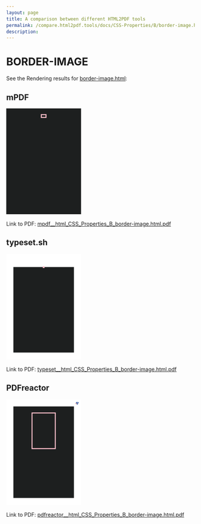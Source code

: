```yaml
---
layout: page
title: A comparison between different HTML2PDF tools
permalink: /compare.html2pdf.tools/docs/CSS-Properties/B/border-image.html
description: 
---
```


# BORDER-IMAGE

See the Rendering results for [border-image.html](/html/CSS%20Properties/B/border-image.html):

## mPDF
![](mpdf__html_CSS_Properties_B_border-image.html.png) 

Link to PDF: [mpdf__html_CSS_Properties_B_border-image.html.pdf](mpdf__html_CSS_Properties_B_border-image.html.pdf)

## typeset.sh
![](typeset__html_CSS_Properties_B_border-image.html.png) 

Link to PDF: [typeset__html_CSS_Properties_B_border-image.html.pdf](typeset__html_CSS_Properties_B_border-image.html.pdf)

## PDFreactor
![](pdfreactor__html_CSS_Properties_B_border-image.html.png) 

Link to PDF: [pdfreactor__html_CSS_Properties_B_border-image.html.pdf](pdfreactor__html_CSS_Properties_B_border-image.html.pdf)
